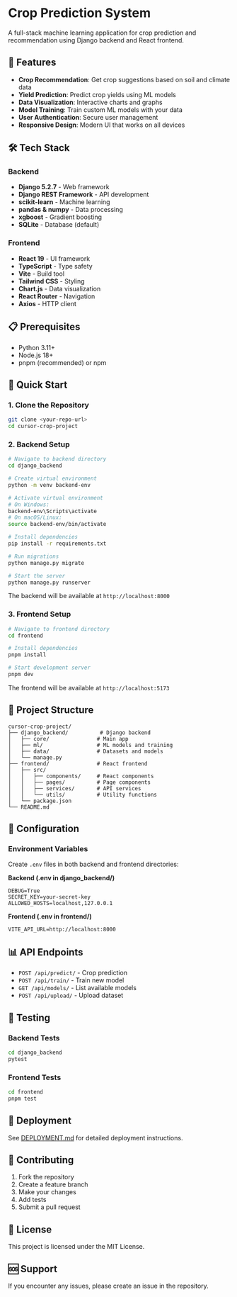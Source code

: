 # Crop Prediction System

A full-stack machine learning application for crop prediction and recommendation using Django backend and React frontend.

## 🚀 Features

- **Crop Recommendation**: Get crop suggestions based on soil and climate data
- **Yield Prediction**: Predict crop yields using ML models
- **Data Visualization**: Interactive charts and graphs
- **Model Training**: Train custom ML models with your data
- **User Authentication**: Secure user management
- **Responsive Design**: Modern UI that works on all devices

## 🛠️ Tech Stack

### Backend
- **Django 5.2.7** - Web framework
- **Django REST Framework** - API development
- **scikit-learn** - Machine learning
- **pandas & numpy** - Data processing
- **xgboost** - Gradient boosting
- **SQLite** - Database (default)

### Frontend
- **React 19** - UI framework
- **TypeScript** - Type safety
- **Vite** - Build tool
- **Tailwind CSS** - Styling
- **Chart.js** - Data visualization
- **React Router** - Navigation
- **Axios** - HTTP client

## 📋 Prerequisites

- Python 3.11+
- Node.js 18+
- pnpm (recommended) or npm

## 🚀 Quick Start

### 1. Clone the Repository
```bash
git clone <your-repo-url>
cd cursor-crop-project
```

### 2. Backend Setup
```bash
# Navigate to backend directory
cd django_backend

# Create virtual environment
python -m venv backend-env

# Activate virtual environment
# On Windows:
backend-env\Scripts\activate
# On macOS/Linux:
source backend-env/bin/activate

# Install dependencies
pip install -r requirements.txt

# Run migrations
python manage.py migrate

# Start the server
python manage.py runserver
```

The backend will be available at `http://localhost:8000`

### 3. Frontend Setup
```bash
# Navigate to frontend directory
cd frontend

# Install dependencies
pnpm install

# Start development server
pnpm dev
```

The frontend will be available at `http://localhost:5173`

## 📁 Project Structure

```
cursor-crop-project/
├── django_backend/          # Django backend
│   ├── core/               # Main app
│   ├── ml/                 # ML models and training
│   ├── data/               # Datasets and models
│   └── manage.py
├── frontend/               # React frontend
│   ├── src/
│   │   ├── components/     # React components
│   │   ├── pages/          # Page components
│   │   ├── services/       # API services
│   │   └── utils/          # Utility functions
│   └── package.json
└── README.md
```

## 🔧 Configuration

### Environment Variables

Create `.env` files in both backend and frontend directories:

**Backend (.env in django_backend/)**
```env
DEBUG=True
SECRET_KEY=your-secret-key
ALLOWED_HOSTS=localhost,127.0.0.1
```

**Frontend (.env in frontend/)**
```env
VITE_API_URL=http://localhost:8000
```

## 📊 API Endpoints

- `POST /api/predict/` - Crop prediction
- `POST /api/train/` - Train new model
- `GET /api/models/` - List available models
- `POST /api/upload/` - Upload dataset

## 🧪 Testing

### Backend Tests
```bash
cd django_backend
pytest
```

### Frontend Tests
```bash
cd frontend
pnpm test
```

## 🚀 Deployment

See [DEPLOYMENT.md](DEPLOYMENT.md) for detailed deployment instructions.

## 🤝 Contributing

1. Fork the repository
2. Create a feature branch
3. Make your changes
4. Add tests
5. Submit a pull request

## 📄 License

This project is licensed under the MIT License.

## 🆘 Support

If you encounter any issues, please create an issue in the repository. 
